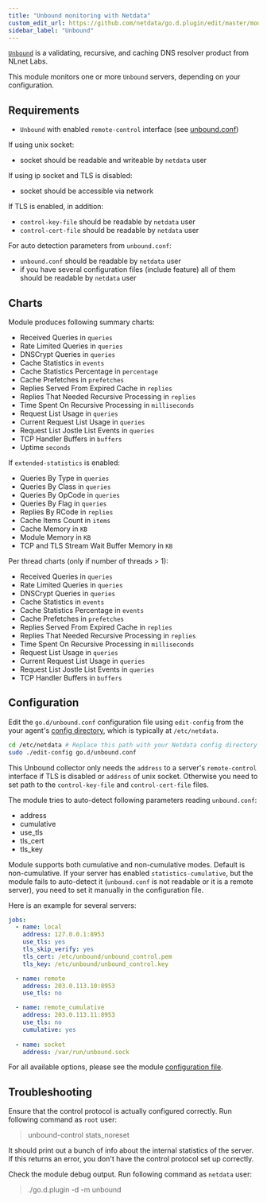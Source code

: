 ```yaml
---
title: "Unbound monitoring with Netdata"
custom_edit_url: https://github.com/netdata/go.d.plugin/edit/master/modules/unbound/README.md
sidebar_label: "Unbound"
---
```




[`Unbound`](https://nlnetlabs.nl/projects/unbound/about/) is a validating, recursive, and caching DNS resolver product from NLnet Labs.

This module monitors one or more `Unbound` servers, depending on your configuration.

## Requirements

-   `Unbound` with enabled `remote-control` interface (see [unbound.conf](https://nlnetlabs.nl/documentation/unbound/unbound.conf))

If using unix socket:

-   socket should be readable and writeable by `netdata` user

If using ip socket and TLS is disabled:

-   socket should be accessible via network

If TLS is enabled, in addition:

-   `control-key-file` should be readable by `netdata` user
-   `control-cert-file` should be readable by `netdata` user

For auto detection parameters from `unbound.conf`:

-  `unbound.conf` should be readable by `netdata` user
- if you have several configuration files (include feature) all of them should be readable by `netdata` user

## Charts

Module produces following summary charts:

-   Received Queries in `queries`
-   Rate Limited Queries in `queries`
-   DNSCrypt Queries in `queries`
-   Cache Statistics in `events`
-   Cache Statistics Percentage in `percentage`
-   Cache Prefetches in `prefetches`
-   Replies Served From Expired Cache in `replies`
-   Replies That Needed Recursive Processing in `replies`
-   Time Spent On Recursive Processing in `milliseconds`
-   Request List Usage in `queries`
-   Current Request List Usage in `queries`
-   Request List Jostle List Events in `queries`
-   TCP Handler Buffers in `buffers`
-   Uptime `seconds`

If `extended-statistics` is enabled:

-   Queries By Type in `queries`
-   Queries By Class in `queries`
-   Queries By OpCode in `queries`
-   Queries By Flag in `queries`
-   Replies By RCode in `replies`
-   Cache Items Count in `items`
-   Cache Memory in `KB`
-   Module Memory in `KB`
-   TCP and TLS Stream Wait Buffer Memory in `KB`

Per thread charts (only if number of threads > 1):

-   Received Queries in `queries`
-   Rate Limited Queries in `queries`
-   DNSCrypt Queries in `queries`
-   Cache Statistics in `events`
-   Cache Statistics Percentage in `events`
-   Cache Prefetches in `prefetches`
-   Replies Served From Expired Cache in `replies`
-   Replies That Needed Recursive Processing in `replies`
-   Time Spent On Recursive Processing in `milliseconds`
-   Request List Usage in `queries`
-   Current Request List Usage in `queries`
-   Request List Jostle List Events in `queries`
-   TCP Handler Buffers in `buffers`


## Configuration

Edit the `go.d/unbound.conf` configuration file using `edit-config` from the your agent's [config
directory](/guides/docs/step-by-step/step-04#find-your-netdataconf-file), which is typically at `/etc/netdata`.

```bash
cd /etc/netdata # Replace this path with your Netdata config directory
sudo ./edit-config go.d/unbound.conf
```

This Unbound collector only needs the `address` to a server's `remote-control` interface if TLS is disabled or `address` of unix socket.
Otherwise you need to set path to the `control-key-file` and `control-cert-file` files.

The module tries to auto-detect following parameters reading `unbound.conf`:
-   address
-   cumulative
-   use_tls
-   tls_cert
-   tls_key

Module supports both cumulative and non-cumulative modes. Default is non-cumulative. If your server has enabled 
`statistics-cumulative`, but the module fails to auto-detect it (`unbound.conf` is not readable or it is a remote server), 
you need to set it manually in the configuration file. 

Here is an example for several servers:

```yaml
jobs:
  - name: local
    address: 127.0.0.1:8953
    use_tls: yes
    tls_skip_verify: yes
    tls_cert: /etc/unbound/unbound_control.pem
    tls_key: /etc/unbound/unbound_control.key

  - name: remote
    address: 203.0.113.10:8953
    use_tls: no

  - name: remote_cumulative
    address: 203.0.113.11:8953
    use_tls: no
    cumulative: yes
      
  - name: socket
    address: /var/run/unbound.sock
```
 
For all available options, please see the module [configuration file](https://github.com/netdata/go.d.plugin/blob/master/config/go.d/unbound.conf).

## Troubleshooting

Ensure that the control protocol is actually configured correctly.
Run following command as `root` user:
> unbound-control stats_noreset

It should print out a bunch of info about the internal statistics of the server.
If this returns an error, you don't have the control protocol set up correctly.

Check the module debug output.
Run following command as `netdata` user:

> ./go.d.plugin -d -m unbound
